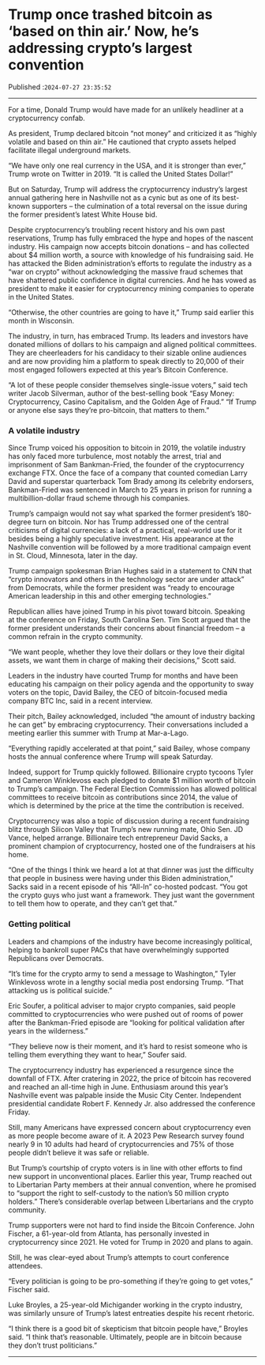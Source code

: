 # Trump once trashed bitcoin as ‘based on thin air.’ Now, he’s addressing crypto’s largest convention

Published :`2024-07-27 23:35:52`

---

For a time, Donald Trump would have made for an unlikely headliner at a cryptocurrency confab.

As president, Trump declared bitcoin “not money” and criticized it as “highly volatile and based on thin air.” He cautioned that crypto assets helped facilitate illegal underground markets.

“We have only one real currency in the USA, and it is stronger than ever,” Trump wrote on Twitter in 2019. “It is called the United States Dollar!”

But on Saturday, Trump will address the cryptocurrency industry’s largest annual gathering here in Nashville not as a cynic but as one of its best-known supporters – the culmination of a total reversal on the issue during the former president’s latest White House bid.

Despite cryptocurrency’s troubling recent history and his own past reservations, Trump has fully embraced the hype and hopes of the nascent industry. His campaign now accepts bitcoin donations – and has collected about $4 million worth, a source with knowledge of his fundraising said. He has attacked the Biden administration’s efforts to regulate the industry as a “war on crypto” without acknowledging the massive fraud schemes that have shattered public confidence in digital currencies. And he has vowed as president to make it easier for cryptocurrency mining companies to operate in the United States.

“Otherwise, the other countries are going to have it,” Trump said earlier this month in Wisconsin.

The industry, in turn, has embraced Trump. Its leaders and investors have donated millions of dollars to his campaign and aligned political committees. They are cheerleaders for his candidacy to their sizable online audiences and are now providing him a platform to speak directly to 20,000 of their most engaged followers expected at this year’s Bitcoin Conference.

“A lot of these people consider themselves single-issue voters,” said tech writer Jacob Silverman, author of the best-selling book “Easy Money: Cryptocurrency, Casino Capitalism, and the Golden Age of Fraud.” “If Trump or anyone else says they’re pro-bitcoin, that matters to them.”

### A volatile industry

Since Trump voiced his opposition to bitcoin in 2019, the volatile industry has only faced more turbulence, most notably the arrest, trial and imprisonment of Sam Bankman-Fried, the founder of the cryptocurrency exchange FTX. Once the face of a company that counted comedian Larry David and superstar quarterback Tom Brady among its celebrity endorsers, Bankman-Fried was sentenced in March to 25 years in prison for running a multibillion-dollar fraud scheme through his companies.

Trump’s campaign would not say what sparked the former president’s 180-degree turn on bitcoin. Nor has Trump addressed one of the central criticisms of digital currencies: a lack of a practical, real-world use for it besides being a highly speculative investment. His appearance at the Nashville convention will be followed by a more traditional campaign event in St. Cloud, Minnesota, later in the day.

Trump campaign spokesman Brian Hughes said in a statement to CNN that “crypto innovators and others in the technology sector are under attack” from Democrats, while the former president was “ready to encourage American leadership in this and other emerging technologies.”

Republican allies have joined Trump in his pivot toward bitcoin. Speaking at the conference on Friday, South Carolina Sen. Tim Scott argued that the former president understands their concerns about financial freedom – a common refrain in the crypto community.

“We want people, whether they love their dollars or they love their digital assets, we want them in charge of making their decisions,” Scott said.

Leaders in the industry have courted Trump for months and have been educating his campaign on their policy agenda and the opportunity to sway voters on the topic, David Bailey, the CEO of bitcoin-focused media company BTC Inc, said in a recent interview.

Their pitch, Bailey acknowledged, included “the amount of industry backing he can get” by embracing cryptocurrency. Their conversations included a meeting earlier this summer with Trump at Mar-a-Lago.

“Everything rapidly accelerated at that point,” said Bailey, whose company hosts the annual conference where Trump will speak Saturday.

Indeed, support for Trump quickly followed. Billionaire crypto tycoons Tyler and Cameron Winklevoss each pledged to donate $1 million worth of bitcoin to Trump’s campaign. The Federal Election Commission has allowed political committees to receive bitcoin as contributions since 2014, the value of which is determined by the price at the time the contribution is received.

Cryptocurrency was also a topic of discussion during a recent fundraising blitz through Silicon Valley that Trump’s new running mate, Ohio Sen. JD Vance, helped arrange. Billionaire tech entrepreneur David Sacks, a prominent champion of cryptocurrency, hosted one of the fundraisers at his home.

“One of the things I think we heard a lot at that dinner was just the difficulty that people in business were having under this Biden administration,” Sacks said in a recent episode of his “All-In” co-hosted podcast. “You got the crypto guys who just want a framework. They just want the government to tell them how to operate, and they can’t get that.”

### Getting political

Leaders and champions of the industry have become increasingly political, helping to bankroll super PACs that have overwhelmingly supported Republicans over Democrats.

“It’s time for the crypto army to send a message to Washington,” Tyler Winklevoss wrote in a lengthy social media post endorsing Trump. “That attacking us is political suicide.”

Eric Soufer, a political adviser to major crypto companies, said people committed to cryptocurrencies who were pushed out of rooms of power after the Bankman-Fried episode are “looking for political validation after years in the wilderness.”

“They believe now is their moment, and it’s hard to resist someone who is telling them everything they want to hear,” Soufer said.

The cryptocurrency industry has experienced a resurgence since the downfall of FTX. After cratering in 2022, the price of bitcoin has recovered and reached an all-time high in June. Enthusiasm around this year’s Nashville event was palpable inside the Music City Center. Independent presidential candidate Robert F. Kennedy Jr. also addressed the conference Friday.

Still, many Americans have expressed concern about cryptocurrency even as more people become aware of it. A 2023 Pew Research survey found nearly 9 in 10 adults had heard of cryptocurrencies and 75% of those people didn’t believe it was safe or reliable.

But Trump’s courtship of crypto voters is in line with other efforts to find new support in unconventional places. Earlier this year, Trump reached out to Libertarian Party members at their annual convention, where he promised to “support the right to self-custody to the nation’s 50 million crypto holders.” There’s considerable overlap between Libertarians and the crypto community.

Trump supporters were not hard to find inside the Bitcoin Conference. John Fischer, a 61-year-old from Atlanta, has personally invested in cryptocurrency since 2021. He voted for Trump in 2020 and plans to again.

Still, he was clear-eyed about Trump’s attempts to court conference attendees.

“Every politician is going to be pro-something if they’re going to get votes,” Fischer said.

Luke Broyles, a 25-year-old Michigander working in the crypto industry, was similarly unsure of Trump’s latest entreaties despite his recent rhetoric.

“I think there is a good bit of skepticism that bitcoin people have,” Broyles said. “I think that’s reasonable. Ultimately, people are in bitcoin because they don’t trust politicians.”

---

